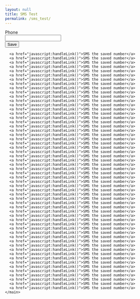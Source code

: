 ```yaml
---
layout: null
title: SMS Test
permalink: /sms_test/
---
```


<!-- based on https://benjaminoakes.github.io/bookmarklets/ -->
<html>
  <head>
    <title>Bookmarklets</title>
    <meta charset="UTF-8">
    <meta name="viewport" content="width=device-width, initial-scale=1">
    <meta name="theme-color" content="#000000">
  </head>
  <body>
    <main>
      <form onsubmit="saveToLocalStorage(event)">
        <label for="phone">Phone</label><br>
        <input type="text" name="phone"><br>
        <input type="submit" value="Save">
      </form>
      
      <a href="javascript:handleLink()">SMS the saved number</a>
      <a href="javascript:handleLink()">SMS the saved number</a>
      <a href="javascript:handleLink()">SMS the saved number</a>
      <a href="javascript:handleLink()">SMS the saved number</a>
      <a href="javascript:handleLink()">SMS the saved number</a>
      <a href="javascript:handleLink()">SMS the saved number</a>
      <a href="javascript:handleLink()">SMS the saved number</a>
      <a href="javascript:handleLink()">SMS the saved number</a>
      <a href="javascript:handleLink()">SMS the saved number</a>
      <a href="javascript:handleLink()">SMS the saved number</a>
      <a href="javascript:handleLink()">SMS the saved number</a>
      <a href="javascript:handleLink()">SMS the saved number</a>
      <a href="javascript:handleLink()">SMS the saved number</a>
      <a href="javascript:handleLink()">SMS the saved number</a>
      <a href="javascript:handleLink()">SMS the saved number</a>
      <a href="javascript:handleLink()">SMS the saved number</a>
      <a href="javascript:handleLink()">SMS the saved number</a>
      <a href="javascript:handleLink()">SMS the saved number</a>
      <a href="javascript:handleLink()">SMS the saved number</a>
      <a href="javascript:handleLink()">SMS the saved number</a>
      <a href="javascript:handleLink()">SMS the saved number</a>
      <a href="javascript:handleLink()">SMS the saved number</a>
      <a href="javascript:handleLink()">SMS the saved number</a>
      <a href="javascript:handleLink()">SMS the saved number</a>
      <a href="javascript:handleLink()">SMS the saved number</a>
      <a href="javascript:handleLink()">SMS the saved number</a>
      <a href="javascript:handleLink()">SMS the saved number</a>
      <a href="javascript:handleLink()">SMS the saved number</a>
      <a href="javascript:handleLink()">SMS the saved number</a>
      <a href="javascript:handleLink()">SMS the saved number</a>
      <a href="javascript:handleLink()">SMS the saved number</a>
      <a href="javascript:handleLink()">SMS the saved number</a>
      <a href="javascript:handleLink()">SMS the saved number</a>
      <a href="javascript:handleLink()">SMS the saved number</a>
      <a href="javascript:handleLink()">SMS the saved number</a>
      <a href="javascript:handleLink()">SMS the saved number</a>
      <a href="javascript:handleLink()">SMS the saved number</a>
      <a href="javascript:handleLink()">SMS the saved number</a>
      <a href="javascript:handleLink()">SMS the saved number</a>
      <a href="javascript:handleLink()">SMS the saved number</a>
      <a href="javascript:handleLink()">SMS the saved number</a>
      <a href="javascript:handleLink()">SMS the saved number</a>
      <a href="javascript:handleLink()">SMS the saved number</a>
      <a href="javascript:handleLink()">SMS the saved number</a>
      <a href="javascript:handleLink()">SMS the saved number</a>
      <a href="javascript:handleLink()">SMS the saved number</a>
      <a href="javascript:handleLink()">SMS the saved number</a>
      <a href="javascript:handleLink()">SMS the saved number</a>
      <a href="javascript:handleLink()">SMS the saved number</a>
      <a href="javascript:handleLink()">SMS the saved number</a>
      <a href="javascript:handleLink()">SMS the saved number</a>
      <a href="javascript:handleLink()">SMS the saved number</a>
      <a href="javascript:handleLink()">SMS the saved number</a>
      <a href="javascript:handleLink()">SMS the saved number</a>
      <a href="javascript:handleLink()">SMS the saved number</a>
      <a href="javascript:handleLink()">SMS the saved number</a>
    </main>
  </body>
  <script>
function handleLink(event) {
  document.location = `sms://${encodeURIComponent(localStorage.phone)}`
}

function saveToLocalStorage(event) {
  event.preventDefault()

  Array.from(event.target).forEach(function (input) {
    localStorage[input.name] = input.value
  })

  alert("Saved!")
  document.location.reload()
}
  </script>
</html>
